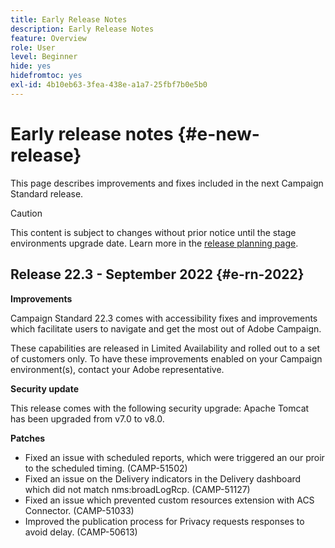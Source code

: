 ```yaml
---
title: Early Release Notes
description: Early Release Notes
feature: Overview
role: User
level: Beginner
hide: yes
hidefromtoc: yes
exl-id: 4b10eb63-3fea-438e-a1a7-25fbf7b0e5b0
---
```


# Early release notes {#e-new-release}

This page describes improvements and fixes included in the next Campaign Standard release.

>[!CAUTION]
>
> This content is subject to changes without prior notice until the stage environments upgrade date. Learn more in the [release planning page](../../rn/using/release-planning.md).
>

## Release 22.3 - September 2022 {#e-rn-2022}

**Improvements**

Campaign Standard 22.3 comes with accessibility fixes and improvements which facilitate users to navigate and get the most out of Adobe Campaign.

These capabilities are released in Limited Availability and rolled out to a set of customers only. To have these improvements enabled on your Campaign environment(s), contact your Adobe representative.

**Security update**

This release comes with the following security upgrade: Apache Tomcat has been upgraded from v7.0 to v8.0.

**Patches**

* Fixed an issue with scheduled reports, which were triggered an our proir to the scheduled timing. (CAMP-51502)
* Fixed an issue on the Delivery indicators in the Delivery dashboard which did not match nms:broadLogRcp. (CAMP-51127)
* Fixed an issue which prevented custom resources extension with ACS Connector. (CAMP-51033)
* Improved the publication process for Privacy requests responses to avoid delay. (CAMP-50613)